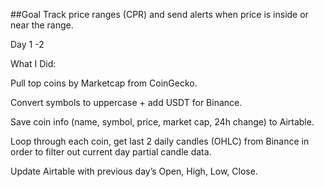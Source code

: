 ##Goal
Track price ranges (CPR) and send alerts when price is inside or near the range.


Day 1 -2

What I Did:

Pull top coins by Marketcap from CoinGecko.

Convert symbols to uppercase + add USDT for Binance.

Save coin info (name, symbol, price, market cap, 24h change) to Airtable.

Loop through each coin, get last 2 daily candles (OHLC) from Binance in order to filter out current day partial candle data.

Update Airtable with previous day’s Open, High, Low, Close.


